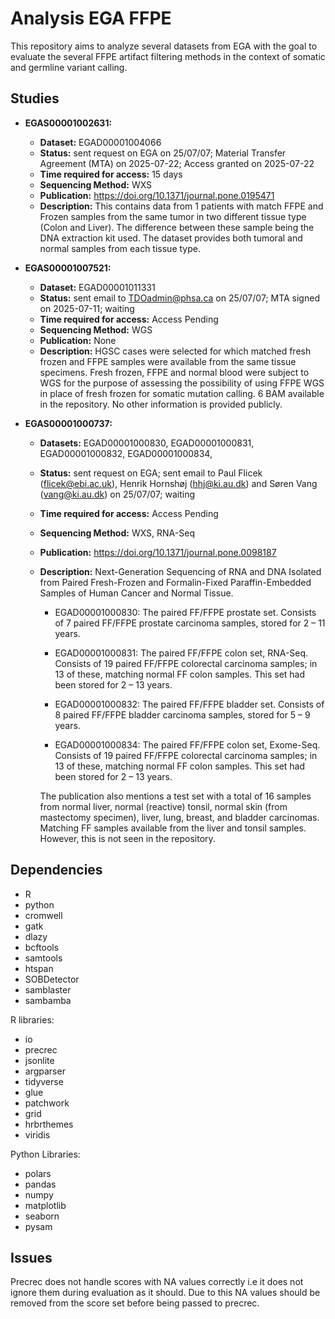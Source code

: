 # Analysis EGA FFPE

This repository aims to analyze several datasets from EGA with the goal to evaluate the several FFPE artifact filtering methods in the context of somatic and germline variant calling.

## Studies

- **EGAS00001002631:**
    - **Dataset:** EGAD00001004066
    - **Status:** sent request on EGA on 25/07/07; Material Transfer Agreement (MTA) on 2025-07-22; Access granted on 2025-07-22 
    - **Time required for access:** 15 days
    - **Sequencing Method:** WXS
    - **Publication:** https://doi.org/10.1371/journal.pone.0195471
    - **Description:** This contains data from 1 patients with match FFPE and Frozen samples from the same tumor in two different tissue type (Colon and Liver). The difference between these sample being the DNA extraction kit used. The dataset provides both tumoral and normal samples from each tissue type.


- **EGAS00001007521:**
    - **Dataset:** EGAD00001011331
    - **Status:** sent email to TDOadmin@phsa.ca on 25/07/07; MTA signed on 2025-07-11; waiting
    - **Time required for access:** Access Pending
    - **Sequencing Method:** WGS
    - **Publication:** None
    - **Description:** HGSC cases were selected for which matched fresh frozen and FFPE samples were available from the same tissue specimens.  Fresh frozen, FFPE and normal blood were subject to WGS for the purpose of assessing the possibility of using FFPE WGS in place of fresh frozen for somatic mutation calling. 6 BAM available in the repository. No other information is provided publicly.


- **EGAS00001000737:**
    - **Datasets:** EGAD00001000830, EGAD00001000831, EGAD00001000832, EGAD00001000834, 
    - **Status:** sent request on EGA; sent email to Paul Flicek (flicek@ebi.ac.uk), Henrik Hornshøj (hhj@ki.au.dk) and Søren Vang (vang@ki.au.dk) on 25/07/07; waiting
    - **Time required for access:** Access Pending
    - **Sequencing Method:** WXS, RNA-Seq
    - **Publication:** https://doi.org/10.1371/journal.pone.0098187
    - **Description:** Next-Generation Sequencing of RNA and DNA Isolated from Paired Fresh-Frozen and Formalin-Fixed Paraffin-Embedded Samples of Human Cancer and Normal Tissue.

        - EGAD00001000830: The paired FF/FFPE prostate set. Consists of 7 paired FF/FFPE prostate carcinoma samples, stored for 2 – 11 years.

        - EGAD00001000831: The paired FF/FFPE colon set, RNA-Seq. Consists of 19 paired FF/FFPE colorectal carcinoma samples; in 13 of these, matching normal FF colon samples. This set had been stored for 2 – 13 years.
        
        - EGAD00001000832: The paired FF/FFPE bladder set. Consists of 8 paired FF/FFPE bladder carcinoma samples, stored for 5 – 9 years.

        - EGAD00001000834: The paired FF/FFPE colon set, Exome-Seq. Consists of 19 paired FF/FFPE colorectal carcinoma samples; in 13 of these, matching normal FF colon samples. This set had been stored for 2 – 13 years.

        The publication also mentions a test set with a total of 16 samples from normal liver, normal (reactive) tonsil, normal skin (from mastectomy specimen), liver, lung, breast, and bladder carcinomas. Matching FF samples available from the liver and tonsil samples. However, this is not seen in the repository.


## Dependencies

- R
- python
- cromwell
- gatk
- dlazy
- bcftools
- samtools
- htspan
- SOBDetector
- samblaster
- sambamba

R libraries:

- io
- precrec
- jsonlite
- argparser
- tidyverse
- glue
- patchwork
- grid
- hrbrthemes
- viridis

Python Libraries:
- polars
- pandas
- numpy
- matplotlib
- seaborn
- pysam



## Issues

Precrec does not handle scores with NA values correctly i.e it does not ignore them during evaluation as it should. Due to this NA values should be removed from the score set before being passed to precrec.





